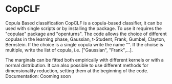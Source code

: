 # CopCLF
Copula Based classification
CopCLF is a copula-based classifier, it can be used with single scripts or by installing the package. To use it requires the "copulae" package and "openturns".
The code allows the choice of different copulas in the learning phase, Gaussian, t-Student, Frank, Gumbel, Clayton, Bernstein.
If the choice is a single copula write the name "". If the choise is multiple, write the list of copula, i.e. ["Gaussian", "Frank",...].

The marginals can be fitted both empirically with different kernels or with a normal distribution.
It can also possible to use different methods for dimensionality reduction, setting them at the beginning of the code.
Documentation: Cooming soon

